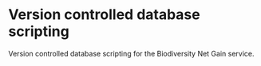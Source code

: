 # Version controlled database scripting

Version controlled database scripting for the Biodiversity Net Gain service.